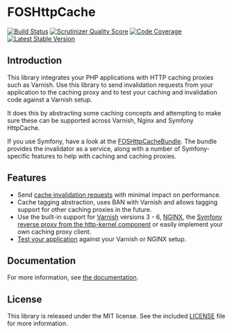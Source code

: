 FOSHttpCache
============
[![Build Status](https://travis-ci.org/FriendsOfSymfony/FOSHttpCache.svg?branch=master)](https://travis-ci.org/FriendsOfSymfony/FOSHttpCache)
[![Scrutinizer Quality Score](https://scrutinizer-ci.com/g/FriendsOfSymfony/FOSHttpCache/badges/quality-score.png?s=bc263d4deb45becdb1469b71e8630c5e65efdcf4)](https://scrutinizer-ci.com/g/FriendsOfSymfony/FOSHttpCache/)
[![Code Coverage](https://scrutinizer-ci.com/g/FriendsOfSymfony/FOSHttpCache/badges/coverage.png?s=a19df7bb7e830642fb937891aebe8c3e1c9f59c0)](https://scrutinizer-ci.com/g/FriendsOfSymfony/FOSHttpCache/)
[![Latest Stable Version](https://poser.pugx.org/friendsofsymfony/http-cache/v/stable.svg)](https://packagist.org/packages/friendsofsymfony/http-cache)

Introduction
------------

This library integrates your PHP applications with HTTP caching proxies such as Varnish.
Use this library to send invalidation requests from your application to the caching proxy
and to test your caching and invalidation code against a Varnish setup.

It does this by abstracting some caching concepts and attempting to make sure these
can be supported across Varnish, Nginx and Symfony HttpCache.

If you use Symfony, have a look at the
[FOSHttpCacheBundle](https://github.com/FriendsOfSymfony/FOSHttpCacheBundle).
The bundle provides the invalidator as a service, along with a number of
Symfony-specific features to help with caching and caching proxies.

Features
--------

* Send [cache invalidation requests](http://foshttpcache.readthedocs.io/en/stable/cache-invalidator.html)
  with minimal impact on performance.
* Cache tagging abstraction, uses BAN with Varnish and allows tagging support for other caching proxies in the future.
* Use the built-in support for [Varnish](http://foshttpcache.readthedocs.io/en/stable/varnish-configuration.html)
  versions 3 - 6, [NGINX](http://foshttpcache.readthedocs.io/en/stable/nginx-configuration.html), the
  [Symfony reverse proxy from the http-kernel component](http://foshttpcache.readthedocs.io/en/stable/symfony-cache-configuration.html)
  or easily implement your own caching proxy client.
* [Test your application](http://foshttpcache.readthedocs.io/en/stable/testing-your-application.html)
  against your Varnish or NGINX setup.

Documentation
-------------

For more information, see [the documentation](http://foshttpcache.readthedocs.io/en/stable/).

License
-------

This library is released under the MIT license. See the included
[LICENSE](LICENSE) file for more information.
